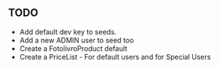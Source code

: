 ## TODO
- Add default dev key to seeds.
- Add a new ADMIN user to seed too
- Create a FotolivroProduct default
- Create a PriceList - For default users and for Special Users
